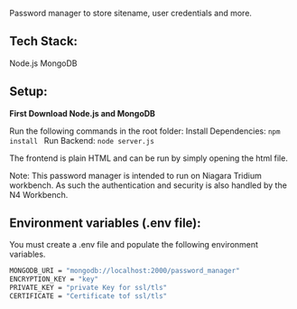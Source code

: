 Password manager to store sitename, user credentials and more.



## Tech Stack:
Node.js
MongoDB

## Setup:
**First Download Node.js and MongoDB**

Run the following commands in the root folder:
Install Dependencies: ```npm install ```
Run Backend: ```node server.js```

The frontend is plain HTML and can be run by simply opening the html file.

Note: This password manager is intended to run on Niagara Tridium workbench. As such the authentication and security is also handled by the N4 Workbench.

## Environment variables (.env file): 
You must create a .env file and populate the following environment variables.
```sh
MONGODB_URI = "mongodb://localhost:2000/password_manager"
ENCRYPTION_KEY = "key"
PRIVATE_KEY = "private Key for ssl/tls"
CERTIFICATE = "Certificate tof ssl/tls"
